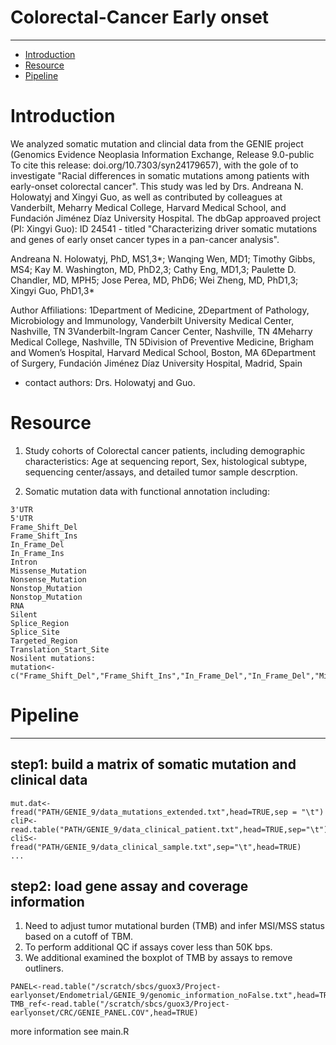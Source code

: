 # Colorectal-Cancer Early onset 
---
* [Introduction](#Introduction)
* [Resource](#Resource)
* [Pipeline](#Pipeline)

<a name="Introduction"/>

# Introduction

We analyzed somatic mutation and clincial data from the GENIE project (Genomics Evidence Neoplasia Information Exchange, Release 9.0-public
To cite this release: doi.org/10.7303/syn24179657), with the gole of to investigate "Racial differences in somatic mutations among patients with early-onset colorectal cancer". This study was led by Drs. Andreana N. Holowatyj and Xingyi Guo, as well as contributed by colleagues at Vanderbilt, Meharry Medical College, Harvard Medical School, and Fundación Jiménez Díaz University Hospital.  The dbGap approaved project (PI: Xingyi Guo): ID 24541 - titled	"Characterizing driver somatic mutations and genes of early onset cancer types in a pan-cancer analysis".

Andreana N. Holowatyj, PhD, MS1,3*; Wanqing Wen, MD1; Timothy Gibbs, MS4; 
Kay M. Washington, MD, PhD2,3; Cathy Eng, MD1,3; Paulette D. Chandler, MD, MPH5; Jose Perea, MD, PhD6; Wei Zheng, MD, PhD1,3; Xingyi Guo, PhD1,3*

Author Affiliations:
1Department of Medicine, 2Department of Pathology, Microbiology and Immunology, Vanderbilt University Medical Center, Nashville, TN
3Vanderbilt-Ingram Cancer Center, Nashville, TN
4Meharry Medical College, Nashville, TN
5Division of Preventive Medicine, Brigham and Women’s Hospital, Harvard Medical School, Boston, MA
6Department of Surgery, Fundación Jiménez Díaz University Hospital, Madrid, Spain
* contact authors: Drs. Holowatyj and Guo.


# Resource

1. Study cohorts of Colorectal cancer patients, including demographic characteristics: Age at sequencing report, Sex, histological subtype, sequencing center/assays, and detailed tumor sample descrption.  

2. Somatic mutation data with functional annotation including: 
 ```
3'UTR
5'UTR
Frame_Shift_Del
Frame_Shift_Ins
In_Frame_Del
In_Frame_Ins
Intron
Missense_Mutation
Nonsense_Mutation
Nonstop_Mutation
Nonstop_Mutation
RNA
Silent
Splice_Region
Splice_Site
Targeted_Region
Translation_Start_Site
Nosilent mutations:
mutation<-c("Frame_Shift_Del","Frame_Shift_Ins","In_Frame_Del","In_Frame_Del","Missense_Mutation","Nonsense_Mutation","Nonstop_Mutation","Splice_Site","Translation_Start_Site")

```


<a name="Pipeline"/>

# Pipeline 
---


## step1: build a matrix of somatic mutation and clinical data 

```
mut.dat<-fread("PATH/GENIE_9/data_mutations_extended.txt",head=TRUE,sep = "\t")
cliP<- read.table("PATH/GENIE_9/data_clinical_patient.txt",head=TRUE,sep="\t")
cliS<- fread("PATH/GENIE_9/data_clinical_sample.txt",sep="\t",head=TRUE)
...
```

## step2: load gene assay and coverage information 
1) Need to adjust tumor mutational burden (TMB) and infer MSI/MSS status based on a cutoff of TBM. 
2) To perform additional QC if assays cover less than 50K bps. 
3) We additional examined the boxplot of TMB by assays to remove outliners.
```
PANEL<-read.table("/scratch/sbcs/guox3/Project-earlyonset/Endometrial/GENIE_9/genomic_information_noFalse.txt",head=TRUE,sep="\t")
TMB_ref<-read.table("/scratch/sbcs/guox3/Project-earlyonset/CRC/GENIE_PANEL.COV",head=TRUE)
```

more information see main.R 
